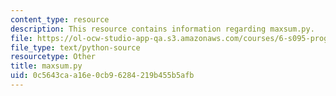 ```yaml
---
content_type: resource
description: This resource contains information regarding maxsum.py.
file: https://ol-ocw-studio-app-qa.s3.amazonaws.com/courses/6-s095-programming-for-the-puzzled-january-iap-2018/0c5643caa16e0cb96284219b455b5afb_maxsum.py
file_type: text/python-source
resourcetype: Other
title: maxsum.py
uid: 0c5643ca-a16e-0cb9-6284-219b455b5afb
---
```

